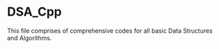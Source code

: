 # DSA_Cpp

This file comprises of comprehensive codes for all basic Data Structures and Algorithms.
